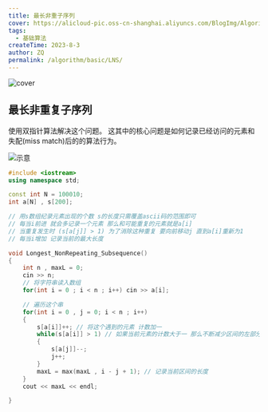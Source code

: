 ```yaml
---
title: 最长非重子序列
cover: https://alicloud-pic.oss-cn-shanghai.aliyuncs.com/BlogImg/Algorithm/%E7%AE%97%E6%B3%95_%E6%9C%80%E9%95%BF%E9%9D%9E%E9%87%8D%E5%AD%90%E5%BA%8F%E5%88%97/%E5%B0%81%E9%9D%A2.png
tags:
  - 基础算法
createTime: 2023-8-3
author: ZQ
permalink: /algorithm/basic/LNS/
---
```

![cover]( https://alicloud-pic.oss-cn-shanghai.aliyuncs.com/BlogImg/Algorithm/%E7%AE%97%E6%B3%95_%E6%9C%80%E9%95%BF%E9%9D%9E%E9%87%8D%E5%AD%90%E5%BA%8F%E5%88%97/%E5%B0%81%E9%9D%A2.png)
## 最长非重复子序列

使用双指针算法解决这个问题。 这其中的核心问题是如何记录已经访问的元素和失配(miss match)后的的算法行为。

![示意](https://alicloud-pic.oss-cn-shanghai.aliyuncs.com/BlogImg/Algorithm/%E7%AE%97%E6%B3%95_%E6%9C%80%E9%95%BF%E9%9D%9E%E9%87%8D%E5%AD%90%E5%BA%8F%E5%88%97/%E7%A4%BA%E6%84%8F.png)

```c++
#include <iostream>
using namespace std;

const int N = 100010;
int a[N] , s[200];

// 用s数组纪录元素出现的个数 s的长度只需覆盖ascii码的范围即可
// 每当i前进 就会多记录一个元素 那么和可能重复的元素就是a[i]
// 当重复发生时 (s[a[j]] > 1) 为了消除这种重复 要向前移动j 直到a[i]重新为1
// 每当i增加 记录当前的最大长度

void Longest_NonRepeating_Subsequence()
{
    int n , maxL = 0;
    cin >> n;
    // 将字符串读入数组
    for(int i = 0 ; i < n ; i++) cin >> a[i];

    // 遍历这个串
    for(int i = 0 , j = 0; i < n ; i++)
    {
        s[a[i]]++; // 将这个遇到的元素 计数加一
        while(s[a[i]] > 1) // 如果当前元素的计数大于一 那么不断减少区间的左部分
        {
            s[a[j]]--;
            j++;
        }
        maxL = max(maxL , i - j + 1); // 记录当前区间的长度
    }
    cout << maxL << endl;

}
```
